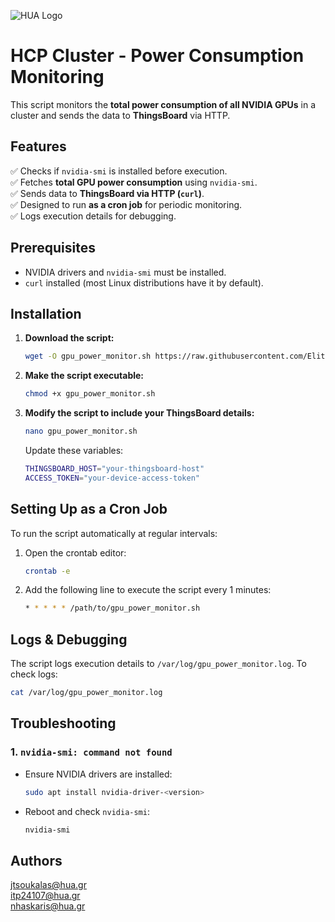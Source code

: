 
![HUA Logo](https://www.hua.gr/wp-content/uploads/2024/07/HUA-Logo-Gold-RGB.png)
# HCP Cluster - Power Consumption Monitoring

This script monitors the **total power consumption of all NVIDIA GPUs** in a cluster and sends the data to **ThingsBoard** via HTTP. 

## Features
✅ Checks if `nvidia-smi` is installed before execution.  
✅ Fetches **total GPU power consumption** using `nvidia-smi`.  
✅ Sends data to **ThingsBoard via HTTP (`curl`)**.  
✅ Designed to run **as a cron job** for periodic monitoring.  
✅ Logs execution details for debugging.  

## Prerequisites
- NVIDIA drivers and `nvidia-smi` must be installed.
- `curl` installed (most Linux distributions have it by default).


## Installation
1. **Download the script:**
   ```bash
   wget -O gpu_power_monitor.sh https://raw.githubusercontent.com/EliteOneTube/hua_monitoring_system/refs/heads/main/hpc-cluster-monitoring/gpu_power_monitor.sh
   ```

2. **Make the script executable:**
   ```bash
   chmod +x gpu_power_monitor.sh
   ```

3. **Modify the script to include your ThingsBoard details:**
   ```bash
   nano gpu_power_monitor.sh
   ```
   Update these variables:
   ```bash
   THINGSBOARD_HOST="your-thingsboard-host"
   ACCESS_TOKEN="your-device-access-token"
   ```

## Setting Up as a Cron Job
To run the script automatically at regular intervals:
1. Open the crontab editor:
   ```bash
   crontab -e
   ```
2. Add the following line to execute the script every 1 minutes:
   ```bash
   * * * * * /path/to/gpu_power_monitor.sh
   ```

## Logs & Debugging
The script logs execution details to `/var/log/gpu_power_monitor.log`.
To check logs:
```bash
cat /var/log/gpu_power_monitor.log
```

## Troubleshooting
### 1. `nvidia-smi: command not found`
- Ensure NVIDIA drivers are installed:
  ```bash
  sudo apt install nvidia-driver-<version>
  ```
- Reboot and check `nvidia-smi`:
  ```bash
  nvidia-smi
  ```

## Authors
jtsoukalas@hua.gr \
itp24107@hua.gr \
nhaskaris@hua.gr 




